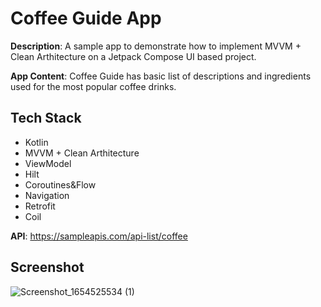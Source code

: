 # Coffee Guide App

**Description**: A sample app to demonstrate how to implement MVVM + Clean Arthitecture on a Jetpack Compose UI based project.

**App Content**: Coffee Guide has basic list of descriptions and ingredients used for the most popular coffee drinks.


## Tech Stack
* Kotlin
* MVVM + Clean Arthitecture
* ViewModel
* Hilt
* Coroutines&Flow
* Navigation
* Retrofit
* Coil

**API**: https://sampleapis.com/api-list/coffee

## Screenshot

![Screenshot_1654525534 (1)](https://user-images.githubusercontent.com/44711480/172193690-c5fad02a-fb75-46cf-b484-f6f1f2fcf658.png)

